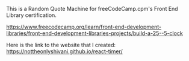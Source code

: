 This is a Random Quote Machine for freeCodeCamp.cpm's Front End Library certification.

https://www.freecodecamp.org/learn/front-end-development-libraries/front-end-development-libraries-projects/build-a-25--5-clock

Here is the link to the website that I created:
https://nottheonlyshivani.github.io/react-timer/
